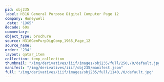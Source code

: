 ```yaml
---
pid: obj235
label: H316 General Purpose Digital Computer Page 12
company: Honeywell
_date: '1965'
decade: 60s
commentary: 
object_type: brochure
source: H316GenPurpDigComp_1965_Page_12
source_name: 
order: '234'
layout: qatar_item
collection: temp_collection
thumbnail: "/img/derivatives/iiif/images/obj235/full/250,/0/default.jpg"
manifest: "/img/derivatives/iiif/obj235/manifest.json"
full: "/img/derivatives/iiif/images/obj235/full/1140,/0/default.jpg"
---
```

